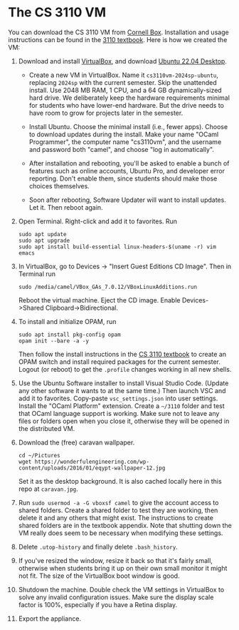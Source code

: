 # The CS 3110 VM

You can download the CS 3110 VM from [Cornell Box][3110vm]. Installation and
usage instructions can be found in the [3110 textbook][op-vm]. Here is how we
created the VM:

[3110vm]: https://cornell.box.com/v/cs3110-2024sp
[op-vm]: https://cs3110.github.io/textbook/chapters/appendix/vm.html

1. Download and install [VirtualBox][], and download
   [Ubuntu 22.04 Desktop][ubuntu].

   - Create a new VM in VirtualBox. Name it `cs3110vm-2024sp-ubuntu`, replacing
     `2024sp` with the current semester. Skip the unattended install. Use 2048
     MB RAM, 1 CPU, and a 64 GB dynamically-sized hard drive. We deliberately
     keep the hardware requirements minimal for students who have lower-end
     hardware. But the drive needs to have room to grow for projects later in
     the semester.

   - Install Ubuntu. Choose the minimal install (i.e., fewer apps). Choose to
     download updates during the install. Make your name "OCaml Programmer",
     the computer name "cs3110vm", and the username and password both "camel",
     and choose "log in automatically".

   - After installation and rebooting, you'll be asked to enable a bunch of
     features such as online accounts, Ubuntu Pro, and developer error
     reporting. Don't enable them, since students should make those choices
     themselves.

   - Soon after rebooting, Software Updater will want to install updates. Let
     it. Then reboot again.

2. Open Terminal. Right-click and add it to favorites. Run
   ```
   sudo apt update
   sudo apt upgrade
   sudo apt install build-essential linux-headers-$(uname -r) vim emacs
   ```

3. In VirtualBox, go to Devices -> "Insert Guest Editions CD Image". Then in Terminal run
   ```
   sudo /media/camel/VBox_GAs_7.0.12/VBoxLinuxAdditions.run
   ```
   Reboot the virtual machine. Eject the CD image. Enable Devices->Shared Clipboard->Bidirectional.

3. To install and initialize OPAM, run
   ```
   sudo apt install pkg-config opam
   opam init --bare -a -y
   ```
   Then follow the install instructions in the [CS 3110 textbook][op] to create
   an OPAM switch and install required packages for the current semester. Logout (or
   reboot) to get the `.profile` changes working in all new shells.

4. Use the Ubuntu Software installer to install Visual Studio Code. (Update any other software it wants to at the same time.) Then launch
   VSC and add it to favorites. Copy-paste `vsc_settings.json` into user
   settings. Install the "OCaml Platform" extension. Create a `~/3110` folder
   and test that OCaml language support is working. Make sure not to leave any
   files or folders open when you close it, otherwise they will be opened in the
   distributed VM.

5. Download the (free) caravan wallpaper.
   ```
   cd ~/Pictures
   wget https://wonderfulengineering.com/wp-content/uploads/2016/01/eqypt-wallpaper-12.jpg
   ```
   Set it as the desktop background. It is also cached locally here in this repo
   at `caravan.jpg`.

6. Run `sudo usermod -a -G vboxsf camel` to give the account access to shared
   folders. Create a shared folder to test they are working, then delete it and
   any others that might exist. The instructions to create shared folders are in
   the textbook appendix. Note that shutting down the VM really does seem to be
   necessary when modifying these settings.

7. Delete `.utop-history` and finally delete `.bash_history`.

8. If you've resized the window, resize it back so that it's fairly small,
   otherwise when students bring it up on their own small monitor it might not
   fit. The size of the VirtualBox boot window is good.

9. Shutdown the machine. Double check the VM settings in VirtualBox to solve any
   invalid configuration issues. Make sure the display scale factor is 100%,
   especially if you have a Retina display.

10. Export the appliance.

[VirtualBox]: https://www.virtualbox.org/wiki/Downloads
[ubuntu]: https://releases.ubuntu.com/22.04/
[op]: https://cs3110.github.io/textbook/
